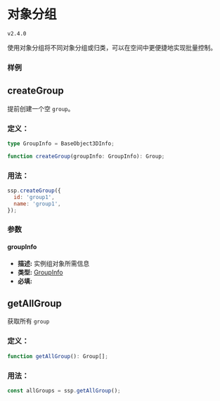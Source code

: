 # 对象分组

`v2.4.0`

使用对象分组将不同对象分组或归类，可以在空间中更便捷地实现批量控制。

### 样例

<Docs-Iframe src="start/objectGroup.html" />

## createGroup

提前创建一个空 `group`。

### 定义：

```ts
type GroupInfo = BaseObject3DInfo;

function createGroup(groupInfo: GroupInfo): Group;
```

### 用法：

```js
ssp.createGroup({
  id: 'group1',
  name: 'group1',
});
```

### 参数

#### groupInfo

- **描述:** 实例组对象所需信息
- **类型:** [GroupInfo](./types.html#baseobject3dinfo)
- **必填:** <Base-RequireIcon :isRequire="true"/>

## getAllGroup

获取所有 `group`

### 定义：

```ts
function getAllGroup(): Group[];
```

### 用法：

```js
const allGroups = ssp.getAllGroup();
```
